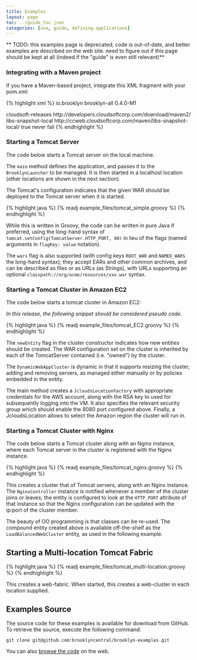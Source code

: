 ```yaml
---
title: Examples
layout: page
toc: ../guide_toc.json
categories: [use, guide, defining-applications]
---
```


** TODO: this examples page is deprecated;
code is out-of-date, and better examples are described on the web site.
need to figure out if this page should be kept at all
(indeed if the "guide" is even still relevant)**


### Integrating with a Maven project

If you have a Maven-based project, integrate this XML fragment with your pom.xml:

<!-- TODO this should import from the downloads page -->

{% highlight xml %}
<dependencies>
	<dependency>
		<groupId>io.brooklyn</groupId>
		<artifactId>brooklyn-all</artifactId>
		<version>0.4.0-M1</version>  <!-- BROOKLYN_VERSION -->
	</dependency>
</dependencies>
 
<repository>
    <id>cloudsoft-releases</id>
    <url>http://developers.cloudsoftcorp.com/download/maven2/</url>
</repository>
<repository>
    <id>libs-snapshot-local</id>
    <url>http://ccweb.cloudsoftcorp.com/maven/libs-snapshot-local/</url>
    <snapshots>
        <enabled>true</enabled>
        <updatePolicy>never</updatePolicy>
        <checksumPolicy>fail</checksumPolicy>
    </snapshots>
</repository>
{% endhighlight %}


### Starting a Tomcat Server

The code below starts a Tomcat server on the local machine.

The ``main`` method defines the application, and passes it to the ``BrooklynLauncher`` to be managed. 
It is then started in a localhost location (other locations are shown in the next section).

The Tomcat's configuration indicates that the given WAR should be deployed to the Tomcat server when it is started.

{% highlight java %}
{% readj example_files/tomcat_simple.groovy %}
{% endhighlight %}

While this is written in Groovy, the code can be written in pure Java if preferred, 
using the long-hand syntax of ``tomcat.setConfig(TomcatServer.HTTP_PORT, 80)``
in lieu of the flags (named arguments in ``flagKey: value`` notation).

The ``wars`` flag is also supported (with config keys ``ROOT_WAR`` and ``NAMED_WARS`` the long-hand syntax);
they accept EARs and other common archives, and can be described as files or as URLs (as Strings), 
with URLs supporting an optional ``classpath://org/acme/resources/xxx.war`` syntax.


### Starting a Tomcat Cluster in Amazon EC2

The code below starts a tomcat cluster in Amazon EC2:

*In this release, the following snippet should be considered pseudo code.*

{% highlight java %}
{% readj example_files/tomcat_EC2.groovy %}
{% endhighlight %}

The ``newEntity`` flag in the cluster constructor indicates how new entities should be created. The WAR configuration set on the cluster is inherited by each of the TomcatServer contained (i.e. "owned") by the cluster.

The ``DynamicWebAppCluster`` is dynamic in that it supports resizing the cluster, adding and removing servers, as managed either manually or by policies embedded in the entity.

The main method creates a ``JcloudsLocationFactory`` with appropriate credentials for the AWS account, along with the
RSA key to used for subsequently logging into the VM. It also specifies the relevant security group which should enable
the 8080 port configured above. Finally, a JcloudsLocation allows to select the Amazon region the cluster will run in.


### Starting a Tomcat Cluster with Nginx

The code below starts a Tomcat cluster along with an Nginx instance, where each Tomcat server in the cluster is registered with the Nginx instance.

{% highlight java %}
{% readj example_files/tomcat_nginx.groovy %}
{% endhighlight %}

This creates a cluster that of Tomcat servers, along with an Nginx instance. The ``NginxController`` instance
is notified whenever a member of the cluster joins or leaves; the entity is configured to look at the ``HTTP_PORT``
attribute of that instance so that the Nginx configuration can be updated with the ip:port of the cluster member.

The beauty of OO programming is that classes can be re-used.  The compound entity created above is
available off-the-shelf as the ``LoadBalancedWebCluster`` entity, as used in the following example. 


<!---
TODO things may need tidying (paragraphs, and/or eliminating any extra setConfig calls, though looks like these have gone)
-->


Starting a Multi-location Tomcat Fabric
---------------------------------------

<!---
TODO this example should use several cloud providers, including Openshift, and use GeoDNS, 
and maybe a data store and/or messaging service; it is the last "most advanced" example
-->

<!---
FIXME Discuss above comment with Aled/Alex as it is contentious
-->

{% highlight java %}
{% readj example_files/tomcat_multi-location.groovy %}
{% endhighlight %}

This creates a web-fabric. When started, this creates a web-cluster in each location supplied.

Examples Source
---------------

The source code for these examples is available for download from GitHub. To retrieve the source, execute the following command:

    git clone git@github.com:brooklyncentral/brooklyn-examples.git

You can also [browse the code](https://github.com/brooklyncentral/brooklyn-examples) on the web.
